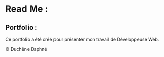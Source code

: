# Read Me :
## Portfolio :

Ce portfolio a été créé pour présenter mon travail de Développeuse Web.

&copy; Duchêne Daphné